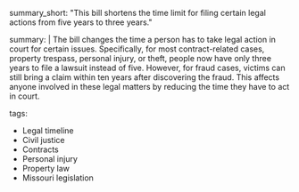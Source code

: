 summary_short: "This bill shortens the time limit for filing certain legal actions from five years to three years."

summary: |
  The bill changes the time a person has to take legal action in court for certain issues. Specifically, for most contract-related cases, property trespass, personal injury, or theft, people now have only three years to file a lawsuit instead of five. However, for fraud cases, victims can still bring a claim within ten years after discovering the fraud. This affects anyone involved in these legal matters by reducing the time they have to act in court.

tags:
  - Legal timeline
  - Civil justice
  - Contracts
  - Personal injury
  - Property law
  - Missouri legislation
